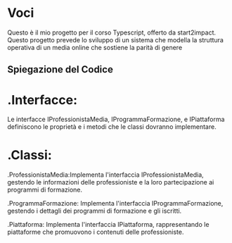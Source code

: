 # Voci

Questo è il mio progetto per il corso Typescript, offerto da start2impact. Questo progetto prevede lo sviluppo di un sistema che modella la struttura operativa di un media online che sostiene la parità di genere

## Spiegazione del Codice

# .Interfacce: 
Le interfacce IProfessionistaMedia, IProgrammaFormazione, e IPiattaforma definiscono le proprietà e i metodi che le classi dovranno implementare.

# .Classi:

.ProfessionistaMedia:Implementa l'interfaccia IProfessionistaMedia, gestendo le informazioni delle professioniste e la loro partecipazione ai programmi di formazione.

.ProgrammaFormazione: Implementa l'interfaccia IProgrammaFormazione, gestendo i dettagli dei programmi di formazione e gli iscritti.

.Piattaforma: Implementa l'interfaccia IPiattaforma, rappresentando le piattaforme che promuovono i contenuti delle professioniste.
